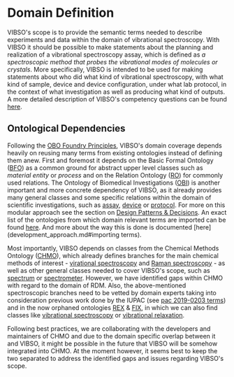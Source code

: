 # Domain Definition
VIBSO's scope is to provide the semantic terms needed to describe experiments and data  within the domain of vibrational spectroscopy. With VIBSO it should be possible to make statements about the planning and realization of a vibrational spectroscopy assay, which is defined as _a spectroscopic method that probes the vibrational modes of molecules or crystals_. More specifically, VIBSO is intended to be used for making statements about who did what kind of vibrational spectroscopy, with what kind of sample, device and device configuration, under what lab protocol, in the context of what investigation as well as producing what kind of outputs. A more detailed description of VIBSO's competency questions can be found [here](competency_questions.md).

## Ontological Dependencies
Following the [OBO Foundry Principles](https://obofoundry.org/principles/fp-000-summary.html), VIBSO's domain coverage depends heavily on reusing many terms from existing ontologies instead of defining them anew. First and foremost it depends on the Basic Formal Ontology ([BFO](https://basic-formal-ontology.org/)) as a common ground for abstract upper level classes such as _material entity_ or _process_ and on the Relation Ontology ([RO](https://oborel.github.io/)) for commonly used relations. The Ontology of Biomedical Investigations ([OBI](https://obi-ontology.ontodev.com/)) is another important and more concrete dependency of VIBSO, as it already provides many general classes and some specific relations within the domain of scientific investigations, such as [assay](https://terminology.nfdi4chem.de/ts/ontologies/obi/terms?iri=http%253A%252F%252Fpurl.obolibrary.org%252Fobo%252FOBI_000007), [device](https://terminology.nfdi4chem.de/ts/ontologies/obi/terms?iri=http%3A%2F%2Fpurl.obolibrary.org%2Fobo%2FOBI_0000968) or [protocol](https://terminology.nfdi4chem.de/ts/ontologies/obi/terms?iri=http%3A%2F%2Fpurl.obolibrary.org%2Fobo%2FOBI_0000272). For more on this modular approach see the section on [Design Patterns & Decisions](design_patterns.md).
An exact list of the ontologies from which domain relevant terms are imported can be found [here](odk-workflows/RepositoryFileStructure.md#imports). And more about the way this is done is documented [here](development_approach.md#importing terms). 

Most importantly, VIBSO depends on classes from the Chemical Methods Ontology ([CHMO](https://terminology.nfdi4chem.de/ts/ontologies/chmo)), which already defines branches for the main chemical methods of interest - [virational spectroscopy](https://terminology.nfdi4chem.de/ts/ontologies/chmo/terms?iri=http%3A%2F%2Fpurl.obolibrary.org%2Fobo%2FCHMO_0000628) and  [Raman spectroscopy](https://terminology.nfdi4chem.de/ts/ontologies/chmo/terms?iri=http%3A%2F%2Fpurl.obolibrary.org%2Fobo%2FCHMO_0000656) - as well as other general classes needed to cover VIBSO's scope, such as [spectrum](https://terminology.nfdi4chem.de/ts/ontologies/chmo/terms?iri=http%253A%252F%252Fpurl.obolibrary.org%252Fobo%252FCHMO_0000800) or [spectrometer](https://terminology.nfdi4chem.de/ts/ontologies/chmo/terms?iri=http%3A%2F%2Fpurl.obolibrary.org%2Fobo%2FCHMO_0001234). However, we have identified gaps within CHMO with regard to the domain of RDM. Also, the above-mentioned spectroscopic branches need to be vetted by domain experts taking into consideration previous work done by the IUPAC (see [pac 2019-0203 terms](https://doi.org/10.1515/pac-2019-0203)) and in the now orphaned ontologies [REX](https://obofoundry.org/ontology/rex.html) & [FIX](https://obofoundry.org/ontology/fix.html), in which we can also find classes like [vibrational spectroscopy](https://www.ebi.ac.uk/ols/ontologies/fix/terms?iri=http%3A%2F%2Fpurl.obolibrary.org%2Fobo%2FFIX_0000010) or [vibrational relaxation](https://terminology.nfdi4chem.de/ts/ontologies/rex/terms?iri=http%3A%2F%2Fpurl.obolibrary.org%2Fobo%2FREX_0000346).

Following best practices, we are collaborating with the developers and maintainers of CHMO and due to the domain specific overlap between it and VIBSO, it might be possible in the future that VIBSO will be somehow integrated into CHMO. At the moment however, it seems best to keep the two separated to address the identified gaps and issues regarding VIBSO's scope.
